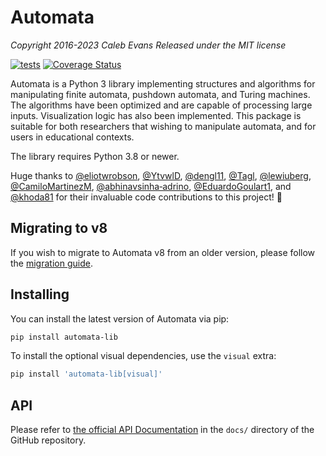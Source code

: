 # Automata

*Copyright 2016-2023 Caleb Evans*
*Released under the MIT license*

[![tests](https://github.com/caleb531/automata/actions/workflows/tests.yml/badge.svg)](https://github.com/caleb531/automata/actions/workflows/tests.yml)
[![Coverage Status](https://coveralls.io/repos/caleb531/automata/badge.svg?branch=main)](https://coveralls.io/r/caleb531/automata?branch=main)

Automata is a Python 3 library implementing structures and algorithms for manipulating finite automata,
pushdown automata, and Turing machines. The algorithms have been optimized and are capable of
processing large inputs. Visualization logic has also been implemented. This package is suitable for
both researchers that wishing to manipulate automata, and for users in educational contexts.

The library requires Python 3.8 or newer.

Huge thanks to [@eliotwrobson][eliotwrobson], [@YtvwlD][YtvwlD],
[@dengl11][dengl11], [@Tagl][Tagl], [@lewiuberg][lewiuberg],
[@CamiloMartinezM][CamiloMartinezM],
[@abhinavsinha‑adrino][abhinavsinha-adrino],
[@EduardoGoulart1][EduardoGoulart1], and
[@khoda81][khoda81] for their invaluable code contributions to
this project! 🎉

[eliotwrobson]: https://github.com/eliotwrobson
[YtvwlD]: https://github.com/YtvwlD
[dengl11]: https://github.com/dengl11
[Tagl]: https://github.com/Tagl
[lewiuberg]: https://github.com/lewiuberg
[CamiloMartinezM]: https://github.com/CamiloMartinezM
[abhinavsinha-adrino]: https://github.com/abhinavsinha-adrino
[EduardoGoulart1]: https://github.com/EduardoGoulart1
[khoda81]: https://github.com/khoda81

## Migrating to v8

If you wish to migrate to Automata v8 from an older version, please follow the
[migration guide][migration].

<!-- the below link must be an absolute URL to be functional in the PyPI README -->
[migration]: https://github.com/caleb531/automata/blob/main/MIGRATION.md

## Installing

You can install the latest version of Automata via pip:

```sh
pip install automata-lib
```

To install the optional visual dependencies, use the `visual` extra:

```sh
pip install 'automata-lib[visual]'
```

## API

Please refer to [the official API Documentation][docs] in the `docs/` directory
of the GitHub repository.

<!-- the below link must be an absolute URL to be functional in the PyPI README -->
[docs]: https://github.com/caleb531/automata/blob/main/docs/README.md
